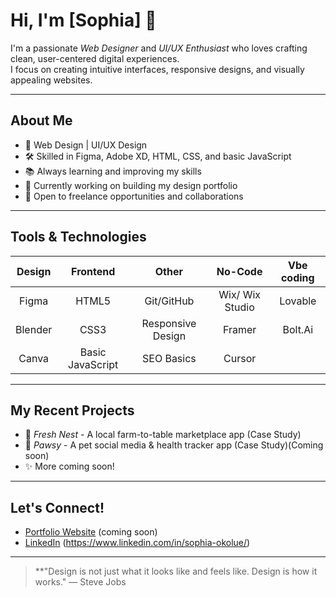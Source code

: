 # Hi, I'm [Sophia] 👋

I'm a passionate *Web Designer* and *UI/UX Enthusiast* who loves crafting clean, user-centered digital experiences.  
I focus on creating intuitive interfaces, responsive designs, and visually appealing websites.

---

## About Me

- 🎨 Web Design | UI/UX Design
- 🛠 Skilled in Figma, Adobe XD, HTML, CSS, and basic JavaScript
- 📚 Always learning and improving my skills
- 🚀 Currently working on building my design portfolio
- 🤝 Open to freelance opportunities and collaborations

---

## Tools & Technologies

<div align="center">
  
| Design | Frontend | Other | No-Code | Vbe coding
|:------:|:--------:|:-----:|:------:|:------:|
| Figma | HTML5 | Git/GitHub | Wix/ Wix Studio | Lovable
| Blender| CSS3 | Responsive Design | Framer |Bolt.Ai
| Canva | Basic JavaScript | SEO Basics | Cursor

</div>

---

## My Recent Projects

- 🌾 *Fresh Nest* - A local farm-to-table marketplace app (Case Study)
- 🐾 *Pawsy* - A pet social media & health tracker app (Case Study)(Coming soon)
- ✨ More coming soon!

---

## Let's Connect!

- [Portfolio Website](#) (coming soon)
- [LinkedIn](#) (https://www.linkedin.com/in/sophia-okolue/)


---

> **"Design is not just what it looks like and feels like. Design is how it works." — Steve Jobs
<!---
Little-Mirs/Little-Mirs is a ✨ special ✨ repository because its `README.md` (this file) appears on your GitHub profile.
You can click the Preview link to take a look at your changes.
--->
